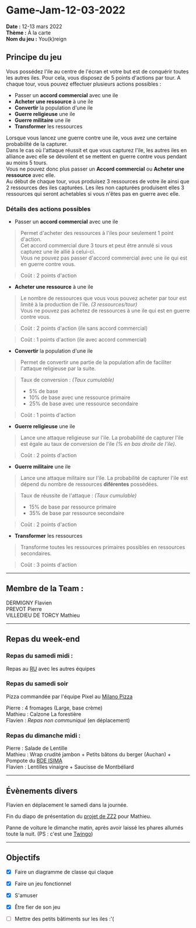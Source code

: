 # Game-Jam-12-03-2022
 
**Date :** 12-13 mars 2022   
**Thème :** À la carte   
**Nom du jeu :** You(k)reign

## Principe du jeu  

Vous possédez l'ile au centre de l'écran et votre but est de conquérir toutes les autres iles. Pour cela, vous disposez de 5 points d'actions par tour. A chaque tour, vous pouvez effectuer plusieurs actions possibles :

- Passer un **accord commercial** avec une ile
- **Acheter une ressource** à une ile
- **Convertir** la population d'une ile
- **Guerre religieuse** une ile
- **Guerre militaire** une ile
- **Transformer** les ressources  

Lorsque vous lancez une guerre contre une ile, vous avez une certaine probabilité de la capturer.  
 Dans le cas où l'attaque réussit et que vous capturez l'ile, les autres iles en alliance avec elle se dévoilent et se mettent en guerre contre vous pendant au moins 5 tours.  
 Vous ne pouvez donc plus passer un **Accord commercial** ou **Acheter une ressource** avec elle.   
Au début de chaque tour, vous produisez 3 ressources de votre ile ainsi que 2 ressources des iles capturées. Les iles non capturées produisent elles 3 ressources qui seront achetables si vous n'êtes pas en guerre avec elle.


### Détails des actions possibles 

- Passer un **accord commercial** avec une ile
> Permet d'acheter des ressources à l'iles pour seulement 1 point d'action.  
> Cet accord commercial dure 3 tours et peut être annulé si vous capturez une ile allié à celui-ci.  
> Vous ne pouvez pas passer d'accord commercial avec une ile qui est en guerre contre vous. 

> Coût : 2 points d'action 

- **Acheter une ressource** à une ile
> Le nombre de ressources que vous vous pouvez acheter par tour est limité à la production de l'ile. *(3 ressources/tour)*  
> Vous ne pouvez pas achetez de ressources à une ile qui est en guerre contre vous.  

> Coût : 2 points d'action (ile sans accord commercial) 

> Coût : 1 points d'action (ile avec accord commercial) 


- **Convertir** la population d'une ile
> Permet de convertir une partie de la population afin de faciliter l'attaque religieuse par la suite.

> Taux de conversion : *(Taux cumulable)* 
> - 5% de base
> - 10% de base avec une ressource primaire
> - 25% de base avec une ressource secondaire   

> Coût : 1 points d'action 


- **Guerre religieuse** une ile
> Lance une attaque religieuse sur l'ile. La probabilité de capturer l'ile est égale au taux de conversion de l'ile *(% en bas droite de l'ile)*.

> Coût : 2 points d'action   


- **Guerre militaire** une ile
> Lance une attaque militaire sur l'ile. La probabilité de capturer l'ile est dépend du nombre de ressources **diférentes** possédées.

> Taux de réussite de l'attaque : *(Taux cumulable)* 
> - 15% de base par ressource primaire
> - 35% de base par ressource secondaire 

> Coût : 2 points d'action 


- **Transformer** les ressources 
> Transforme toutes les ressources primaires possibles en ressources secondaires.

> Coût : 3 points d'action 



---
## Membre de la Team :
DERMIGNY Flavien  
PREVOT Pierre    
VILLEDIEU DE TORCY Mathieu    

---  

## Repas du week-end
### Repas du samedi midi :
Repas au [RU](https://usine.crous-clermont..fr/restaurant/resto-u-restocezo/) avec les autres équipes

### Repas du samedi soir
Pizza commandée par l'équipe Pixel au [Milano Pizza](https://milano-pizza-63-71.webself.net/)
  
Pierre  : 4 fromages (Large, base crème)  
Mathieu : Calzone La forestière   
Flavien : *Repas non communiqué* (en déplacement)


### Repas du dimanche midi : 
 
Pierre  : Salade de Lentille  
Mathieu : Wrap crudité jambon + Petits bâtons du berger (Auchan) + Pompote du [BDE ISIMA](https://bde.isima.fr/)  
Flavien : Lentilles vinaigre + Saucisse de Montbéliard


---
## Évènements divers

Flavien en déplacement le samedi dans la journée.

Fin du diapo de présentation du [projet de ZZ2](https://gitlab.isima.fr/fldumas5/genealogie) pour Mathieu.

Panne de voiture le dimanche matin, après avoir laissé les phares allumés toute la nuit. (PS : c'est une [Twingo](https://www.renault.fr/vehicules-particuliers/twingo.html))

---
## Objectifs

- [x] Faire un diagramme de classe qui claque 
- [x] Faire un jeu fonctionnel 
- [x] S'amuser 
- [x] Être fier de son jeu 
- [ ] Mettre des petits bâtiments sur les iles :'( 

